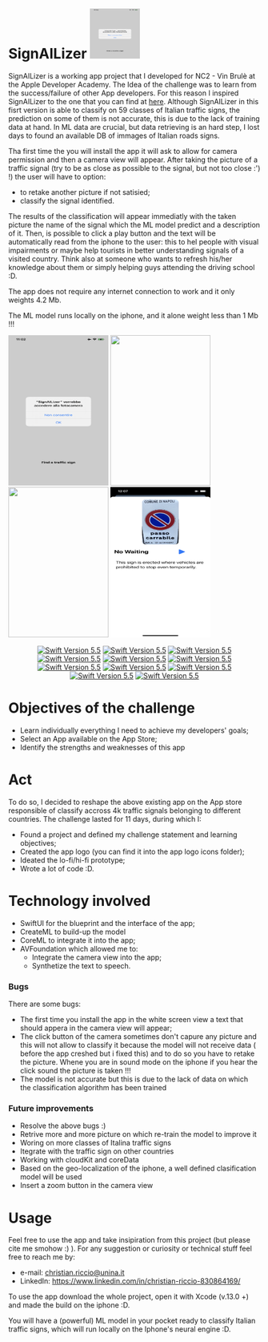 # SignAILizer <img src="https://github.com/christianriccio/SignAILizer/blob/main/IMG_0027.PNG" width="100" height="100"> 

SignAILizer is a working app project that I developed for NC2 - Vin Brulè at the Apple Developer Academy. The Idea of the challenge was to learn from the success/failure of other App developers. For this reason I inspired SignAILizer to the one that you can find at [here](https://apps.apple.com/it/app/detect-road-sign/id1561498437). Although SignAILizer in this fisrt version is able to classify on 59 classes of Italian traffic signs, the prediction on some of them is not accurate, this is due to the lack of training data at hand. In ML data are crucial, but data retrieving is an hard step, I lost days to found an available DB of immages of Italian roads signs.

Tha first time the you will install the app it will ask to allow for camera permission and then a camera view will appear. After taking the picture of a traffic signal (try to be as close as possible to the signal, but not too close :') !) the user will have to option:
- to retake another picture if not satisied;
- classify the signal identified.

The results of the classification will appear immediatly with the taken picture the name of the signal which the ML model predict and a description of it. Then, is possible to click a play button and the text will be automatically read from the iphone to the user: this to hel people with visual impairments or maybe help tourists in better understanding signals of a visited country. Think also at someone who wants to refresh his/her knowledge about them or simply helping guys attending the driving school :D. 

The app does not require any internet connection to work and it only weights 4.2 Mb.

The ML model runs locally on the iphone, and it alone weight less than 1 Mb !!!

<img src="https://github.com/christianriccio/SignAILizer/blob/main/IMG_0027.PNG" width="200" height="300"> <img src="https://github.com/christianriccio/SignAILizer/blob/main/IMG_0032 2.PNG" width="200" height="300">  <img src="https://github.com/christianriccio/SignAILizer/blob/main/IMG_0033.PNG" width="200" height="300">  <img src="https://github.com/christianriccio/SignAILizer/blob/main/IMG_0034 2.PNG" width="200" height="300">

<p align="center">

<a href="#" alt="Swift Version">
        <img src="https://img.shields.io/static/v1?label=Framework%20Version&message=AVFoundation&color=brightgreen&logo=swift" alt="Swift Version 5.5"></a>

<a href="#" alt="Swift Version">
        <img src="https://img.shields.io/static/v1?label=BDesigned for %20Version&message=IPhone&color=brightgreen&logo=swift" alt="Swift Version 5.5"></a>
        
<a href="#" alt="Swift Version">
        <img src="https://img.shields.io/static/v1?label=Built for %20Version&message=iOS15&color=brightgreen&logo=swift" alt="Swift Version 5.5"></a>

<a href="#" alt="Swift Version">
        <img src="https://img.shields.io/static/v1?label=Swift%20Version&message=5.5&color=brightgreen&logo=swift" alt="Swift Version 5.5"></a>
        
<a href="#" alt="Swift Version">
        <img src="https://img.shields.io/static/v1?label=Xcode%20Version&message=13.0+&color=brightgreen&logo=swift" alt="Swift Version 5.5"></a>

<a href="#" alt="Swift Version">
        <img src="https://img.shields.io/static/v1?label=Framework%20Version&message=AVFoundation&color=brightgreen&logo=swift" alt="Swift Version 5.5"></a>
        
<a href="#" alt="Swift Version">
        <img src="https://img.shields.io/static/v1?label=Framework%20Version&message=CreateML&color=brightgreen&logo=swift" alt="Swift Version 5.5"></a>

<a href="#" alt="Swift Version">
        <img src="https://img.shields.io/static/v1?label=Framework%20Version&message=CoreML&color=brightgreen&logo=swift" alt="Swift Version 5.5"></a>
        
<a href="#" alt="Swift Version">
        <img src="https://img.shields.io/static/v1?label=Framework%20Version&message=SwiftUI&color=brightgreen&logo=swift" alt="Swift Version 5.5"></a>


<a href="#" alt="Swift Version">
        <img src="https://img.shields.io/static/v1?label=Framework%20Version&message=Foundation&color=brightgreen&logo=swift" alt="Swift Version 5.5"></a>


<a href="#" alt="Swift Version">
        <img src="https://img.shields.io/static/v1?label=Framework%20Version&message=AVFoundation&color=brightgreen&logo=swift" alt="Swift Version 5.5"></a>
        
</p> 

# Objectives of the challenge

- Learn individually everything I need to achieve my developers' goals;
- Select an App available on the App Store; 
- Identify the strengths and weaknesses of this app


# Act 
To do so, I decided to reshape the above existing app on the App store responsible of classify accross 4k traffic signals belonging to different countries. The challenge lasted for 11 days, during which I: 

- Found a project and defined my challenge statement and learning objectives;
- Created the app logo (you can find it into the app logo icons folder);
- Ideated the lo-fi/hi-fi prototype;
- Wrote a lot of code :D.

# Technology involved

- SwiftUI for the blueprint and the interface of the app;
- CreateML to build-up the model 
- CoreML to integrate it into the app;
- AVFoundation which allowed me to:
    - Integrate the camera view into the app;
    - Synthetize the text to speech.


### Bugs

There are some bugs: 
 - The first time you install the app in the white screen view a text that should appera in the camera view will appear;
 - The click button of the camera sometimes don't capure any picture and this will not allow to classify it because the model will not receive data ( before the app creshed but i fixed this) and to do so you have to retake the picture. Whene you are in sound mode on the iphone if you hear the click sound the picture is taken !!!
 - The model is not accurate but this is due to the lack of data on which the classification algorithm has been trained

### Future improvements 
- Resolve the above bugs :)
- Retrive more and more picture on which re-train the model to improve it 
- Woring on more classes of Italina traffic signs 
- Itegrate with the traffic sign on other countries
- Working with cloudKit and coreData
- Based on the geo-localization of the iphone, a well defined clasification model will be used
- Insert a zoom button in the camera view

# Usage
Feel free to use the app and take insipiration from this project (but please cite me smohow :) ). For any suggestion or curiosity or technical stuff feel free to reach me by: 

- e-mail: christian.riccio@unina.it
- LinkedIn: https://www.linkedin.com/in/christian-riccio-830864169/

To use the app download the whole project, open it with Xcode (v.13.0 +) and made the build on the iphone :D.

You will have a (powerful) ML model in your pocket ready to classify Italian traffic signs, which will run locally on the Iphone's neural engine :D. 
